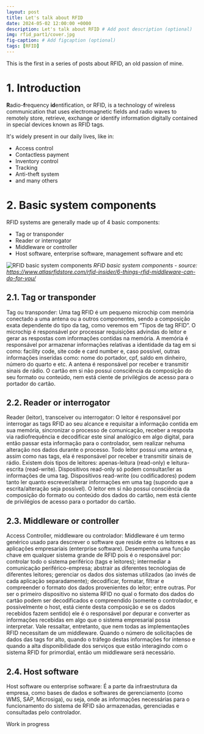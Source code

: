 ```yaml
---
layout: post
title: Let's talk about RFID
date: 2024-05-02 12:00:00 +0000
description: Let's talk about RFID # Add post description (optional)
img: rfid_part1/cover.jpg
fig-caption: # Add figcaption (optional)
tags: [RFID]
---
```


This is the first in a series of posts about RFID, an old passion of mine.

# 1. Introduction

**R**adio-**f**requency **id**entification, or RFID, is a technology of wireless communication that uses electromagnetic fields and radio waves to remotely store, retrieve, exchange or identify information digitally contained in special devices known as RFID tags.

It's widely present in our daily lives, like in:
* Access control
* Contactless payment
* Inventory control
* Tracking
* Anti-theft system
* and many others

# 2. Basic system components

RFID systems are generally made up of 4 basic components:
* Tag or transponder
* Reader or interrogator
* Middleware or controller
* Host software, enterprise software, management software and etc

![RFID basic system components](rfid_part1/basic_system_components.jpg)
*RFID basic system components - source: https://www.atlasrfidstore.com/rfid-insider/6-things-rfid-middleware-can-do-for-you/*

## 2.1. Tag or transponder

Tag ou transponder: Uma tag RFID é um pequeno microchip com memória conectado a uma antena ou a outros componentes, sendo a composição exata dependente do tipo da tag, como veremos em “Tipos de tag RFID”. O microchip é responsável por processar requisições advindas do leitor e gerar as respostas com informações contidas na memória. A memória é responsável por armazenar informações relativas a identidade da tag em si como: facility code, site code e card number e, caso possível, outras informações inseridas como: nome do portador, cpf, saldo em dinheiro, número do quarto e etc. A antena é responsável por receber e transmitir sinais de rádio. O cartão em si não possui consciência da composição do seu formato ou conteúdo, nem está ciente de privilégios de acesso para o portador do cartão.

## 2.2. Reader or interrogator

Reader (leitor), transceiver ou interrogator: O leitor é responsável por interrogar as tags RFID ao seu alcance e requisitar a informação contida em sua memória, sincronizar o processo de comunicação, receber a resposta via radiofrequência e decodificar este sinal analógico em algo digital, para então passar esta informação para o controlador, sem realizar nehuma alteração nos dados durante o processo. Todo leitor possui uma antena e, assim como nas tags, ela é responsável por receber e transmitir sinais de rádio. Existem dois tipos de leitores: apenas-leitura (read-only) e leitura-escrita (read-write). Dispositivos read-only só podem consultar/ler as informações de uma tag. Dispositivos read-write (ou codificadores) podem tanto ler quanto escrever/alterar informações em uma tag (supondo que a escrita/alteração seja possível). O leitor em si não possui consciência da composição do formato ou conteúdo dos dados do cartão, nem está ciente de privilégios de acesso para o portador do cartão.

## 2.3. Middleware or controller

Access Controller, middleware ou controlador: Middleware é um termo genérico usado para descrever o software que reside entre os leitores e as aplicações empresariais (enterprise software). Desempenha uma função chave em qualquer sistema grande de RFID pois é o responsável por: controlar todo o sistema periférico (tags e leitores); intermediar a comunicação periférico-empresa; abstrair as diferentes tecnologias de diferentes leitores; gerenciar os dados dos sistemas utilizados (ao invés de cada aplicação separadamente); decodificar, formatar, filtrar e compreender o formato dos dados provenientes do leitor; entre outras. Por ser o primeiro dispositivo no sistema RFID no qual o formato dos dados do cartão podem ser decodificados e compreendido (somente o controlador, e possivelmente o host, está ciente desta composição e se os dados recebidos fazem sentido) ele é o responsável por depurar e converter as informações recebidas em algo que o sistema empresarial possa interpretar. Vale ressaltar, entretanto, que nem todas as implementações RFID necessitam de um middleware. Quando o número de solicitações de dados das tags for alto, quando o tráfego destas informações for intenso e quando a alta disponibilidade dos serviços que estão interagindo com o sistema RFID for primordial, então um middleware será necessário.

## 2.4. Host software

Host software ou enterprise software: É a parte da infraestrutura da empresa, como bases de dados e softwares de gerenciamento (como WMS, SAP, Microsiga), ou seja, onde as informações necessárias para o funcionamento do sistema de RFID são armazenadas, gerenciadas e consultadas pelo controlador.





Work in progress
